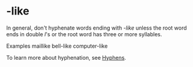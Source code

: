 # \-like

In general, don't hyphenate words ending with *-like* unless the root word ends in double *l*'s or the root word has three or more syllables. 

Examples
maillike
bell-like
computer-like

To learn more about hyphenation, see [Hyphens](/style-guide/punctuation/dashes-hyphens/hyphens).
